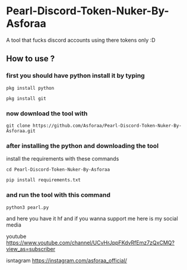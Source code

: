 # Pearl-Discord-Token-Nuker-By-Asforaa
A tool that fucks discord accounts using there tokens only :D

## How to use ?

### first you should have python install it by typing
```
pkg install python
```
```
pkg install git
```

### now download the tool with
```
git clone https://github.com/Asforaa/Pearl-Discord-Token-Nuker-By-Asforaa.git
```

### after installing the python and downloading the tool 
install the requirements with these commands
```
cd Pearl-Discord-Token-Nuker-By-Asforaa
```

```
pip install requirements.txt
```

### and run the tool with this command
```
python3 pearl.py
```

and here you have it hf and if you wanna support me here is my social media

youtube
https://www.youtube.com/channel/UCvHrJppFKdvRfEmz7zQxCMQ?view_as=subscriber

isntagram
https://instagram.com/asforaa_official/
